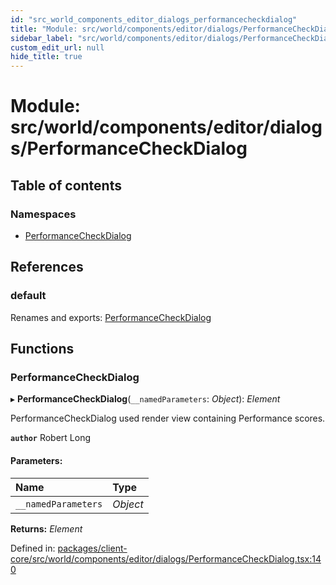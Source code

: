 ```yaml
---
id: "src_world_components_editor_dialogs_performancecheckdialog"
title: "Module: src/world/components/editor/dialogs/PerformanceCheckDialog"
sidebar_label: "src/world/components/editor/dialogs/PerformanceCheckDialog"
custom_edit_url: null
hide_title: true
---
```


# Module: src/world/components/editor/dialogs/PerformanceCheckDialog

## Table of contents

### Namespaces

- [PerformanceCheckDialog](src_world_components_editor_dialogs_performancecheckdialog.performancecheckdialog.md)

## References

### default

Renames and exports: [PerformanceCheckDialog](src_world_components_editor_dialogs_performancecheckdialog.md#performancecheckdialog)

## Functions

### PerformanceCheckDialog

▸ **PerformanceCheckDialog**(`__namedParameters`: *Object*): *Element*

PerformanceCheckDialog used render view containing Performance scores.

**`author`** Robert Long

#### Parameters:

| Name | Type |
| :------ | :------ |
| `__namedParameters` | *Object* |

**Returns:** *Element*

Defined in: [packages/client-core/src/world/components/editor/dialogs/PerformanceCheckDialog.tsx:140](https://github.com/xr3ngine/xr3ngine/blob/2d83606b6/packages/client-core/src/world/components/editor/dialogs/PerformanceCheckDialog.tsx#L140)
